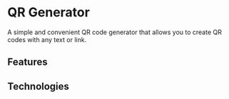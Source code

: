 # QR Generator
A simple and convenient QR code generator that allows you to create QR codes with any text or link.


## Features


## Technologies